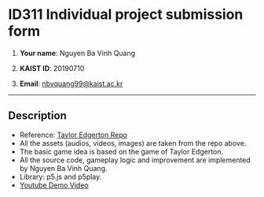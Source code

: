 # ID311 Individual project submission form

1. **Your name**: Nguyen Ba Vinh Quang

2. **KAIST ID**: 20190710

3. **Email**: nbvquang99@kaist.ac.kr

---

## Description
- Reference: [Taylor Edgerton Repo](https://github.com/TaylorEdgerton/Creative-Coding-Game)
- All the assets (audios, videos, images) are taken from the repo above.
- The basic game idea is based on the game of Taylor Edgerton.
- All the source code, gameplay logic and improvement are implemented by Nguyen Ba Vinh Quang.
- Library: p5.js and p5play.
- [Youtube Demo Video](https://youtu.be/T5KPD_Y2Cfg)
